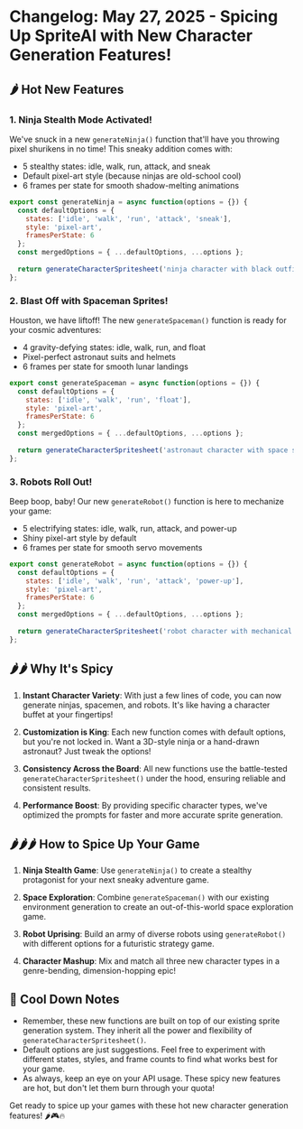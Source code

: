 # Changelog: May 27, 2025 - Spicing Up SpriteAI with New Character Generation Features!

## 🌶️ Hot New Features

### 1. Ninja Stealth Mode Activated!
We've snuck in a new `generateNinja()` function that'll have you throwing pixel shurikens in no time! This sneaky addition comes with:
- 5 stealthy states: idle, walk, run, attack, and sneak
- Default pixel-art style (because ninjas are old-school cool)
- 6 frames per state for smooth shadow-melting animations

```javascript
export const generateNinja = async function(options = {}) {
  const defaultOptions = {
    states: ['idle', 'walk', 'run', 'attack', 'sneak'],
    style: 'pixel-art',
    framesPerState: 6
  };
  const mergedOptions = { ...defaultOptions, ...options };
  
  return generateCharacterSpritesheet('ninja character with black outfit and mask', mergedOptions);
};
```

### 2. Blast Off with Spaceman Sprites!
Houston, we have liftoff! The new `generateSpaceman()` function is ready for your cosmic adventures:
- 4 gravity-defying states: idle, walk, run, and float
- Pixel-perfect astronaut suits and helmets
- 6 frames per state for smooth lunar landings

```javascript
export const generateSpaceman = async function(options = {}) {
  const defaultOptions = {
    states: ['idle', 'walk', 'run', 'float'],
    style: 'pixel-art',
    framesPerState: 6
  };
  const mergedOptions = { ...defaultOptions, ...options };
  
  return generateCharacterSpritesheet('astronaut character with space suit and helmet', mergedOptions);
};
```

### 3. Robots Roll Out!
Beep boop, baby! Our new `generateRobot()` function is here to mechanize your game:
- 5 electrifying states: idle, walk, run, attack, and power-up
- Shiny pixel-art style by default
- 6 frames per state for smooth servo movements

```javascript
export const generateRobot = async function(options = {}) {
  const defaultOptions = {
    states: ['idle', 'walk', 'run', 'attack', 'power-up'],
    style: 'pixel-art',
    framesPerState: 6
  };
  const mergedOptions = { ...defaultOptions, ...options };
  
  return generateCharacterSpritesheet('robot character with mechanical limbs and glowing eyes', mergedOptions);
};
```

## 🌶️🌶️ Why It's Spicy

1. **Instant Character Variety**: With just a few lines of code, you can now generate ninjas, spacemen, and robots. It's like having a character buffet at your fingertips!

2. **Customization is King**: Each new function comes with default options, but you're not locked in. Want a 3D-style ninja or a hand-drawn astronaut? Just tweak the options!

3. **Consistency Across the Board**: All new functions use the battle-tested `generateCharacterSpritesheet()` under the hood, ensuring reliable and consistent results.

4. **Performance Boost**: By providing specific character types, we've optimized the prompts for faster and more accurate sprite generation.

## 🌶️🌶️🌶️ How to Spice Up Your Game

1. **Ninja Stealth Game**: Use `generateNinja()` to create a stealthy protagonist for your next sneaky adventure game.

2. **Space Exploration**: Combine `generateSpaceman()` with our existing environment generation to create an out-of-this-world space exploration game.

3. **Robot Uprising**: Build an army of diverse robots using `generateRobot()` with different options for a futuristic strategy game.

4. **Character Mashup**: Mix and match all three new character types in a genre-bending, dimension-hopping epic!

## 🧯 Cool Down Notes

- Remember, these new functions are built on top of our existing sprite generation system. They inherit all the power and flexibility of `generateCharacterSpritesheet()`.
- Default options are just suggestions. Feel free to experiment with different states, styles, and frame counts to find what works best for your game.
- As always, keep an eye on your API usage. These spicy new features are hot, but don't let them burn through your quota!

Get ready to spice up your games with these hot new character generation features! 🌶️🎮🔥